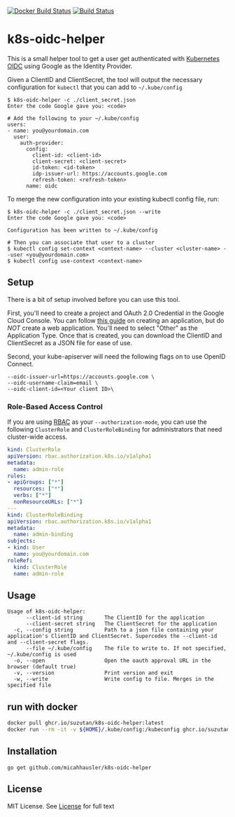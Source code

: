 [![Docker Build Status](https://img.shields.io/docker/build/micahhausler/k8s-oidc-helper.svg)](https://hub.docker.com/r/micahhausler/k8s-oidc-helper/)
[![Build Status](https://travis-ci.org/micahhausler/k8s-oidc-helper.svg?branch=master)](https://travis-ci.org/micahhausler/k8s-oidc-helper)

# k8s-oidc-helper

This is a small helper tool to get a user get authenticated with
[Kubernetes OIDC](http://kubernetes.io/docs/admin/authentication/) using Google
as the Identity Provider.

Given a ClientID and ClientSecret, the tool will output the necessary
configuration for `kubectl` that you can add to `~/.kube/config`

```
$ k8s-oidc-helper -c ./client_secret.json
Enter the code Google gave you: <code>

# Add the following to your ~/.kube/config
users:
- name: you@yourdomain.com
  user:
    auth-provider:
      config:
        client-id: <client-id>
        client-secret: <client-secret>
        id-token: <id-token>
        idp-issuer-url: https://accounts.google.com
        refresh-token: <refresh-token>
      name: oidc
```

To merge the new configuration into your existing kubectl config file, run:

```
$ k8s-oidc-helper -c ./client_secret.json --write
Enter the code Google gave you: <code>

Configuration has been written to ~/.kube/config

# Then you can associate that user to a cluster
$ kubectl config set-context <context-name> --cluster <cluster-name> --user <you@yourdomain.com>
$ kubectl config use-context <context-name>
```

## Setup

There is a bit of setup involved before you can use this tool.

First, you'll need to create a project and OAuth 2.0 Credential in the Google
Cloud Console. You can follow [this guide](https://developers.google.com/identity/sign-in/web/devconsole-project)
on creating an application, but do *NOT* create a web application. You'll need
to select "Other" as the Application Type. Once that is created, you can
download the ClientID and ClientSecret as a JSON file for ease of use.


Second, your kube-apiserver will need the following flags on to use OpenID Connect.

```
--oidc-issuer-url=https://accounts.google.com \
--oidc-username-claim=email \
--oidc-client-id=<Your client ID>\
```

### Role-Based Access Control

If you are using [RBAC](http://kubernetes.io/docs/admin/authorization/) as your
`--authorization-mode`, you can use the following `ClusterRole` and
`ClusterRoleBinding` for administrators that need cluster-wide access.

```yaml
kind: ClusterRole
apiVersion: rbac.authorization.k8s.io/v1alpha1
metadata:
  name: admin-role
rules:
- apiGroups: ["*"]
  resources: ["*"]
  verbs: ["*"]
  nonResourceURLs: ["*"]
---
kind: ClusterRoleBinding
apiVersion: rbac.authorization.k8s.io/v1alpha1
metadata:
  name: admin-binding
subjects:
- kind: User
  name: you@yourdomain.com
roleRef:
  kind: ClusterRole
  name: admin-role
```

## Usage

```
Usage of k8s-oidc-helper:
      --client-id string       The ClientID for the application
      --client-secret string   The ClientSecret for the application
  -c, --config string          Path to a json file containing your application's ClientID and ClientSecret. Supercedes the --client-id and --client-secret flags.
      --file ~/.kube/config    The file to write to. If not specified, ~/.kube/config is used
  -o, --open                   Open the oauth approval URL in the browser (default true)
  -v, --version                Print version and exit
  -w, --write                  Write config to file. Merges in the specified file
```

## run with docker

```bash
docker pull ghcr.io/suzutan/k8s-oidc-helper:latest
docker run --rm -it -v ${HOME}/.kube/config:/kubeconfig ghcr.io/suzutan/k8s-oidc-helper:latest --file /kubeconfig --client-id <client-id> --client-secret <client-secret> -w
```

## Installation

```
go get github.com/micahhausler/k8s-oidc-helper
```

## License

MIT License. See [License](/LICENSE) for full text
